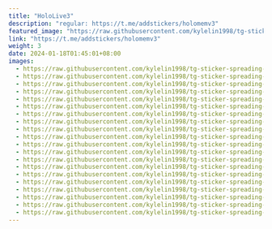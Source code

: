 ```yaml
---
title: "HoloLive3"
description: "regular: https://t.me/addstickers/holomemv3"
featured_image: "https://raw.githubusercontent.com/kylelin1998/tg-sticker-spreading-worldwide-images/main/img/268af074-be02-48ec-90ce-40c55c4cb8f9.jpg"
link: "https://t.me/addstickers/holomemv3"
weight: 3
date: 2024-01-18T01:45:01+08:00
images:
  - https://raw.githubusercontent.com/kylelin1998/tg-sticker-spreading-worldwide-images/main/img/268af074-be02-48ec-90ce-40c55c4cb8f9.jpg
  - https://raw.githubusercontent.com/kylelin1998/tg-sticker-spreading-worldwide-images/main/img/2f401195-732d-4175-88ac-a8df1cc6f69e.jpg
  - https://raw.githubusercontent.com/kylelin1998/tg-sticker-spreading-worldwide-images/main/img/f35d7526-2f5f-435f-b539-13b94fc75d1c.jpg
  - https://raw.githubusercontent.com/kylelin1998/tg-sticker-spreading-worldwide-images/main/img/41d117b2-5964-416d-9219-e2a4501a94b8.jpg
  - https://raw.githubusercontent.com/kylelin1998/tg-sticker-spreading-worldwide-images/main/img/dc4bb5af-2efb-4368-a023-b13418b064a0.jpg
  - https://raw.githubusercontent.com/kylelin1998/tg-sticker-spreading-worldwide-images/main/img/a078ef82-71db-4e78-9586-5fb5d6b70310.jpg
  - https://raw.githubusercontent.com/kylelin1998/tg-sticker-spreading-worldwide-images/main/img/91d25517-21ca-4118-9235-edaf513e23dc.jpg
  - https://raw.githubusercontent.com/kylelin1998/tg-sticker-spreading-worldwide-images/main/img/e65beb4b-80dd-4552-8161-34a32885f87f.jpg
  - https://raw.githubusercontent.com/kylelin1998/tg-sticker-spreading-worldwide-images/main/img/494a807d-a049-4eda-8ff3-02ed163ab5e0.jpg
  - https://raw.githubusercontent.com/kylelin1998/tg-sticker-spreading-worldwide-images/main/img/924a1dd8-2f80-4112-a607-843f6faa37ac.jpg
  - https://raw.githubusercontent.com/kylelin1998/tg-sticker-spreading-worldwide-images/main/img/e973fa9b-e286-4f8f-9b11-b69324db7179.jpg
  - https://raw.githubusercontent.com/kylelin1998/tg-sticker-spreading-worldwide-images/main/img/b412a195-241b-4f1c-8124-78fb74db1719.jpg
  - https://raw.githubusercontent.com/kylelin1998/tg-sticker-spreading-worldwide-images/main/img/2106d0b6-bd54-42a1-87b6-4cdde48977f1.jpg
  - https://raw.githubusercontent.com/kylelin1998/tg-sticker-spreading-worldwide-images/main/img/dd9d9dc3-1d4c-4b86-90a8-00387eb70439.jpg
  - https://raw.githubusercontent.com/kylelin1998/tg-sticker-spreading-worldwide-images/main/img/097cd197-9418-47ff-97d8-7c36057097a1.jpg
  - https://raw.githubusercontent.com/kylelin1998/tg-sticker-spreading-worldwide-images/main/img/9bd6b17a-2c31-425e-a37c-e28408109479.jpg
  - https://raw.githubusercontent.com/kylelin1998/tg-sticker-spreading-worldwide-images/main/img/a163c9ec-9810-477e-9047-f14b672da6c3.jpg
  - https://raw.githubusercontent.com/kylelin1998/tg-sticker-spreading-worldwide-images/main/img/a793c0af-6c51-4e7b-80f3-0e75b158671d.jpg
  - https://raw.githubusercontent.com/kylelin1998/tg-sticker-spreading-worldwide-images/main/img/1a36dcae-f1e4-4eef-994a-774f83dab6fa.jpg
  - https://raw.githubusercontent.com/kylelin1998/tg-sticker-spreading-worldwide-images/main/img/bcf1c10d-11a1-4f73-99cc-387ba29dfc51.jpg
---
```

